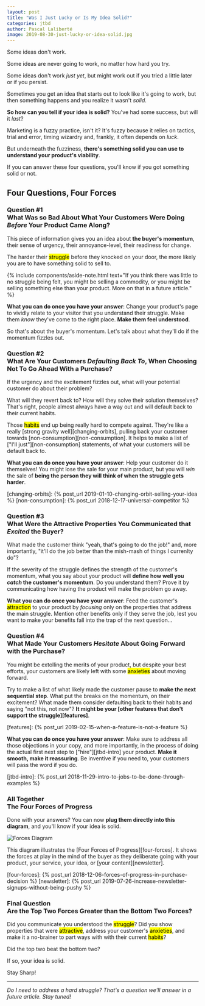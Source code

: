 ```yaml
---
layout: post
title: "Was I Just Lucky or Is My Idea Solid?"
categories: jtbd
author: Pascal Laliberté
image: 2019-08-30-just-lucky-or-idea-solid.jpg
---
```


Some ideas don't work.

Some ideas are never going to work, no matter how hard you try.

Some ideas don't work _just yet_, but might work out if you tried a little later or if you persist.

Sometimes you get an idea that starts out to look like it's going to work, but then something happens and you realize it wasn't _solid_.

**So how can you tell if your idea is solid?** You've had some success, but will it _last_?

Marketing is a fuzzy practice, isn't it? It's fuzzy because it relies on tactics, trial and error, timing wizardry and, frankly, it often depends on _luck_. 

But underneath the fuzziness, **there's something solid you can use to understand your product's viability**.

If you can answer these four questions, you'll know if you got something solid or not.

## Four Questions, Four Forces

### **Question #1**<br>What Was so Bad About What Your Customers Were Doing _Before_ Your Product Came Along?

This piece of information gives you an idea about **the buyer's momentum**, their sense of urgency, their annoyance-level, their readiness for change.

The harder their <mark>struggle</mark> before they knocked on your door, the more likely you are to have something solid to sell to.

{% include components/aside-note.html text="If you think there was little to no struggle being felt, you might be selling a commodity, or you might be selling something else than your product. More on that in a future article." %}

**What you can do once you have your answer**: Change your product's page to vividly relate to your visitor that you understand their struggle. Make them _know_ they've come to the right place. **Make them feel understood**.

So that's about the buyer's momentum. Let's talk about what they'll do if the momentum fizzles out.

### **Question #2**<br>What Are Your Customers _Defaulting Back To_, When Choosing Not To Go Ahead With a Purchase?

If the urgency and the excitement fizzles out, what will your potential customer do about their problem?

What will they revert back to? How will they solve their solution themselves? That's right, people almost always have a way out and will default back to their current habits.

Those <mark>habits</mark> end up being really hard to compete against. They're like a really [strong gravity well][changing-orbits], pulling back your customer towards [non-consumption][non-consumption]. It helps to make a list of ["I'll just"][non-consumption] statements, of what your customers will be default back to.

**What you can do once you have your answer**: Help your customer do it themselves! You might lose the sale for your main product, but you will _win_ the sale of **being the person they will think of when the struggle gets harder**.

[changing-orbits]: {% post_url 2019-01-10-changing-orbit-selling-your-idea %}
[non-consumption]: {% post_url 2018-12-17-universal-competitor %}

### **Question #3**<br>What Were the Attractive Properties You Communicated that _Excited_ the Buyer?

What made the customer think "yeah, that's going to do the job!" and, more importantly, "it'll do the job better than the mish-mash of things I currenlty do"?

If the severity of the struggle defines the strength of the customer's momentum, what you say about your product will **define how well you _catch_ the customer's momentum**. Do you understand them? Prove it by communicating how having the product will make the problem go away.

**What you can do once you have your answer**: Feed the customer's <mark>attraction</mark> to your product by _focusing_ only on the properties that address the main struggle. Mention other benefits only if they serve the job, lest you want to make your benefits fall into the trap of the next question...

### **Question #4**<br>What Made Your Customers _Hesitate_ About Going Forward with the Purchase?

You might be extolling the merits of your product, but despite your best efforts, your customers are likely left with some <mark>anxieties</mark> about moving forward.

Try to make a list of what likely made the customer pause to **make the next sequential step**. What put the breaks on the momentum, on their excitement? What made them consider defaulting back to their habits and saying "not this, not now"? **It might be your [other features that don't support the struggle][features]**.

[features]: {% post_url 2019-02-15-when-a-feature-is-not-a-feature %}

**What you can do once you have your answer**: Make sure to address all those objections in your copy, and more importantly, in the process of doing the actual first next step to ["hire"][jtbd-intro] your product. **Make it smooth, make it reassuring**. Be inventive if you need to, your customers will pass the word if you do.

[jtbd-intro]: {% post_url 2018-11-29-intro-to-jobs-to-be-done-through-examples %}

### **All Together**<br> The Four Forces of Progress

Done with your answers? You can now **plug them directly into this diagram**, and you'll know if your idea is solid.

![Forces Diagram](/assets/images/posts/2018-12-06-forces-of-progress-diagram-01.svg)

This diagram illustrates the [Four Forces of Progress][four-forces]. It shows the forces at play in the mind of the buyer as they deliberate going with your product, your service, your idea, or [your content][newsletter].

[four-forces]: {% post_url 2018-12-06-forces-of-progress-in-purchase-decision %}
[newsletter]: {% post_url 2019-07-26-increase-newsletter-signups-without-being-pushy %}

### **Final Question**<br> Are the Top Two Forces Greater than the Bottom Two Forces?

Did you communicate you understood the <mark>struggle</mark>? Did you show properties that were <mark>attractive</mark>, address your customer's <mark>anxieties</mark>, and make it a no-brainer to part ways with with their current <mark>habits</mark>?

Did the top two beat the bottom two?

If so, your idea is solid.

Stay Sharp!

---

_Do I need to address a hard struggle? That's a question we'll answer in a future article. Stay tuned!_
